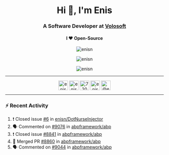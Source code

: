 <h1 align="center">Hi 👋, I'm Enis</h1>
<h3 align="center">A Software Developer at <a href="/volosoft">Volosoft</a></h3>

<h4 align="center"> I ❤ Open-Source</h4>

<p align="center"> <img src="https://komarev.com/ghpvc/?username=enisn" alt="enisn" /> </p>

<p align="center">
<img src="https://github-readme-stats.vercel.app/api/top-langs/?username=enisn&layout=compact" alt="enisn" />
</p>

<p align="center">
<img src="https://github-readme-stats.vercel.app/api?username=enisn&show_icons=true" alt="enisn" />
</p>

<hr />

<p align="center">
<a href="https://dev.to/enisn" target="blank"><img align="center" src="https://cdn.jsdelivr.net/npm/simple-icons@3.0.1/icons/dev-dot-to.svg" alt="enisn" height="30" width="30" /></a>
<a href="https://twitter.com/enisnecipoglu" target="blank"><img align="center" src="https://cdn.jsdelivr.net/npm/simple-icons@3.0.1/icons/twitter.svg" alt="enisnecipoglu" height="30" width="30" /></a>
<a href="https://stackoverflow.com/users/7200126" target="blank"><img align="center" src="https://cdn.jsdelivr.net/npm/simple-icons@3.0.1/icons/stackoverflow.svg" alt="7200126" height="30" width="30" /></a>
<a href="https://instagram.com/enisnecipoglu" target="blank"><img align="center" src="https://cdn.jsdelivr.net/npm/simple-icons@3.0.1/icons/instagram.svg" alt="enisnecipoglu" height="30" width="30" /></a>
<a href="https://medium.com/@enis.necipoglu" target="blank"><img align="center" src="https://cdn.jsdelivr.net/npm/simple-icons@3.0.1/icons/medium.svg" alt="@enis.necipoglu" height="30" width="30" /></a>
</p>

<hr />

### :zap: Recent Activity

<!--START_SECTION:activity-->
1. ❗️ Closed issue [#6](https://github.com/enisn/DotNurseInjector/issues/6) in [enisn/DotNurseInjector](https://github.com/enisn/DotNurseInjector)
2. 🗣 Commented on [#9076](https://github.com/abpframework/abp/issues/9076) in [abpframework/abp](https://github.com/abpframework/abp)
3. ❗️ Closed issue [#8841](https://github.com/abpframework/abp/issues/8841) in [abpframework/abp](https://github.com/abpframework/abp)
4. 🎉 Merged PR [#8860](https://github.com/abpframework/abp/pull/8860) in [abpframework/abp](https://github.com/abpframework/abp)
5. 🗣 Commented on [#9044](https://github.com/abpframework/abp/issues/9044) in [abpframework/abp](https://github.com/abpframework/abp)
<!--END_SECTION:activity-->
